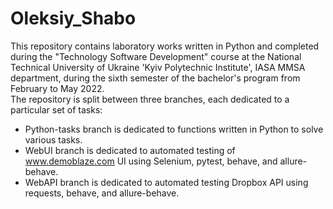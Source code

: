 # Oleksiy_Shabo

This repository contains laboratory works written in Python and completed during the "Technology Software Development" course at the National Technical University of Ukraine 'Kyiv Polytechnic Institute', IASA MMSA department, during the sixth semester of the bachelor's program from February to May 2022.<br>
The repository is split between three branches, each dedicated to a particular set of tasks:
- Python-tasks branch is dedicated to functions written in Python to solve various tasks.
- WebUI branch is dedicated to automated testing of www.demoblaze.com UI using Selenium, pytest, behave, and allure-behave.
- WebAPI branch is dedicated to automated testing Dropbox API using requests, behave, and allure-behave.
